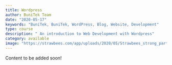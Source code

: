 ```yaml
---
title: Wordpress
author: BuniTek Team
date: "2020-05-17"
keywords: "BuniTek, BuniTek, WordPress, Blog, Website, Development"
type: course
description: " An introduction to Web Development with Wordpress"
category: available
image: "https://strawbees.com/app/uploads/2020/05/Strawbees_strong_partnership_with_microbit.jpg"
---
```



Content to be added soon!

